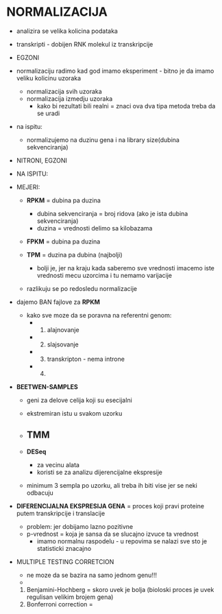 # NORMALIZACIJA 

- analizira se velika kolicina podataka 
- transkripti - dobijen RNK molekul iz transkripcije 
- EGZONI 

- normalizaciju radimo kad god imamo eksperiment - bitno je da imamo veliku kolicinu uzoraka 
    - normalizacija svih uzoraka 
    - normalizacija izmedju uzoraka
        - kako bi rezultati bili realni = znaci ova dva tipa metoda treba da se uradi

- na ispitu:
    - normalizujemo na duzinu gena i na library size(dubina sekvenciranja)

- NITRONI, EGZONI 

- NA ISPITU: 
- MEJERI: 
    - **RPKM** =  dubina pa duzina
        - dubina sekvenciranja = broj ridova (ako je ista dubina sekvenciranja)
        - duzina = vrednosti delimo sa kilobazama 

    - **FPKM** = dubina pa duzina

    - **TPM**  = duzina pa dubina (najbolji)
        - bolji je, jer na kraju kada saberemo sve vrednosti imacemo iste vrednosti mecu uzorcima i tu nemamo varijacije

    - razlikuju se po redosledu normalizacije

- dajemo BAN fajlove za **RPKM**
    - kako sve moze da se poravna na referentni genom:
        - 1. alajnovanje 
        - 2. slajsovanje 
        - 3. transkripton - nema introne 
        - 4. 

- **BEETWEN-SAMPLES**
    - geni za delove celija koji su esecijalni 
    - ekstremiran istu u svakom uzorku 
    
    - **TMM** 
        - 

    - **DESeq**
        - za vecinu alata
        - koristi se za analizu dijerencijalne ekspresije 
        
    - minimum 3 sempla po uzorku, ali treba ih biti vise jer se neki odbacuju 

- **DIFERENCIJALNA EKSPRESIJA GENA** = proces koji pravi proteine putem transkripcije i translacije 
    - problem: jer dobijamo lazno pozitivne
    - p-vrednost = koja je sansa da se slucajno izvuce ta vrednost
        - imamo normalnu raspodelu - u repovima se nalazi sve sto je statisticki znacajno 

- MULTIPLE TESTING CORRETCION 
    - ne moze da se bazira na samo jednom genu!!! 
    - 
    
    1. Benjamini-Hochberg = skoro uvek je bolja (bioloski proces je uvek regulisan velikim brojem gena)
    2. Bonferroni correction = 